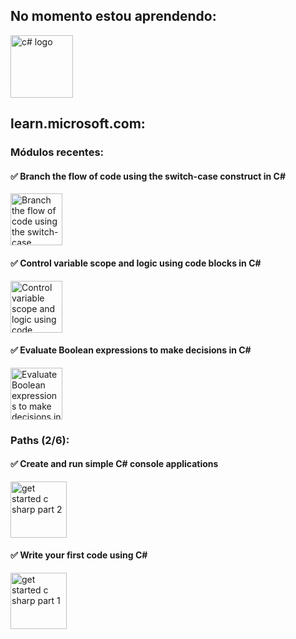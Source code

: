## No momento estou aprendendo:
<img src="https://upload.wikimedia.org/wikipedia/commons/thumb/d/d2/C_Sharp_Logo_2023.svg/130px-C_Sharp_Logo_2023.svg.png" alt="c# logo" width="100">
<!--<img src="https://c.tenor.com/wRDlhL1R064AAAAC/tenor.gif" alt="happy young obi wan kenobi" width="230"/>-->
<br>

## learn.microsoft.com:

###  Módulos recentes:
#### :white_check_mark: Branch the flow of code using the switch-case construct in C#
<img src="https://learn.microsoft.com/training/achievements/csharp-switch-case.svg" alt="Branch the flow of code using the switch-case construct in C#" width="83" />

#### :white_check_mark: Control variable scope and logic using code blocks in C#
<img src="https://learn.microsoft.com/en-us/training/achievements/csharp-code-blocks.svg" alt="Control variable scope and logic using code blocks in C#" width="83" />

#### :white_check_mark: Evaluate Boolean expressions to make decisions in C#
<img src="https://learn.microsoft.com/en-us/training/achievements/csharp-evaluate-boolean-expressions.svg" alt="Evaluate Boolean expressions to make decisions in C#" width="83" />

<br/>

###  Paths (2/6):
#### :white_check_mark: Create and run simple C# console applications
<img src="https://learn.microsoft.com/en-us/training/achievements/get-started-c-sharp-part-2.svg" alt="get started c sharp part 2" width="90" /> 

#### :white_check_mark: Write your first code using C#
<img src="https://learn.microsoft.com/en-us/training/achievements/get-started-c-sharp-part-1.svg" alt="get started c sharp part 1" width="90" /> 

<!--
### Recently completed modules:

#### Challenge project - Develop foreach and if-elseif-else structures to process array data in C#
<img src="https://learn.microsoft.com/training/achievements/challenge-project-arrays-iteration-selection.svg" alt="Challenge project - Develop foreach and if-elseif-else structures to process array data in C#" width="83" />

#### Guided project - Develop foreach and if-elseif-else structures to process array data in C#
<img src="https://learn.microsoft.com/training/achievements/guided-project-arrays-iteration-selection.svg" alt="Guided project - Develop foreach and if-elseif-else structures to process array data in C#" width="83" />

#### Create readable code with conventions, whitespace, and comments in C#
<img src="https://learn.microsoft.com/training/achievements/csharp-readable-code.svg" alt="Create readable code with conventions, whitespace, and comments in C#" width="80" />

#### Store and iterate through sequences of data using Arrays and the foreach statement in C#
<img src="https://learn.microsoft.com/training/achievements/csharp-arrays.svg" alt="Store and iterate through sequences of data using Arrays and the foreach statement in C#" width="80" />

#### Call methods from the .NET Class Library using C#
<img src="https://learn.microsoft.com/en-us/training/achievements/csharp-call-methods.svg" alt="Call methods from the .NET Class Library using C#" width="80" />

#### Add decision logic to your code using `if`, `else`, and `else if` statements in C#
<img src="https://learn.microsoft.com/en-us/training/achievements/csharp-if-elseif-else.svg" alt="Add decision logic to your code using `if`, `else`, and `else if` statements in C#" width="80" />
-->
